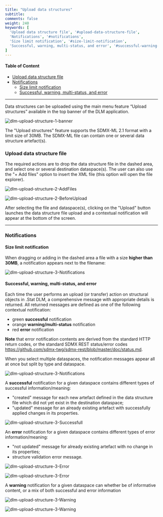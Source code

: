 ```yaml
---
title: "Upload data structures"
subtitle: 
comments: false
weight: 240
keywords: [
  'Upload data structure file', '#upload-data-structure-file',
  'Notifications', '#notifications',
  'Size limit notification', '#size-limit-notification',
  'Successful, warning, multi-status, and error', '#successful-warning-multi-status-and-error',
]
---
```


#### Table of Content
- [Upload data structure file](#upload-data-structure-file)
- [Notifications](#notifications)
  - [Size limit notification](#size-limit-notification)
  - [Successful, warning, multi-status, and error](#successful-warning-multi-status-and-error)

---

Data structures can be uploaded using the main menu feature “Upload structures” available in the top banner of the DLM application.  

![dlm-upload-structure-1-banner](/dotstatsuite-documentation/images/dlm-upload-structure-1-banner.png)

The "Upload structures" feature supports the SDMX-ML 2.1 format with a limit size of 30MB. The SDMX-ML file can contain one or several data structure artefact(s).

### Upload data structure file

The required actions are to drop the data structure file in the dashed area, and select one or several destination dataspace(s). The user can also use the "+ Add files" option to insert the XML file (this option will open the file explorer).

![dlm-upload-structure-2-AddFiles](/dotstatsuite-documentation/images/dlm-upload-structure-2-AddFiles.png)

![dlm-upload-structure-2-BeforeUpload](/dotstatsuite-documentation/images/dlm-upload-structure-2-BeforeUpload.png) 

After selecting the file and dataspace(s), clicking on the "Upload" button launches the data structure file upload and a contextual notification will appear at the bottom of the screen.

---

### Notifications

#### Size limit notification
When dragging or adding in the dashed area a file with a size **higher than 30MB**, a notification appears next to the filename:

![dlm-upload-structure-3-Notifications](/dotstatsuite-documentation/images/dlm-upload-structure-3-TooBigFileSizeErrorMsg.png)

#### Successful, warning, multi-status, and error
Each time the user performs an upload (or transfer) action on structural objects in .Stat DLM, a comprehensive message with appropriate details is returned. All returned messages are defined as one of the following contextual notification:
* green **successful** notification
* orange **warning/multi-status** notification
* red **error** notification

**Note** that error notification contents are derived from the standard HTTP return codes, or the standard SDMX REST status/error codes https://github.com/sdmx-twg/sdmx-rest/blob/master/doc/status.md.

When you select multiple dataspaces, the notification messages appear all at once but split by type and dataspace.

![dlm-upload-structure-3-Notifications](/dotstatsuite-documentation/images/dlm-upload-structure-3-MultipleNotifications.png)

A **successful** notification for a given dataspace contains different types of successful information/meaning: 
* "created" message for each new artefact defined in the data structure file which did not yet exist in the destination dataspace;  
* "updated" message for an already existing artefact with successfully applied changes in its properties.

![dlm-upload-structure-3-Successfull](/dotstatsuite-documentation/images/dlm-upload-structure-3-Successful.png)  

An **error** notification for a given dataspace contains different types of error information/meaning:
* "not updated" message for already existing artefact with no change in its properties;
* structure validation error message.

![dlm-upload-structure-3-Error](/dotstatsuite-documentation/images/dlm-upload-structure-3-Error1.png)  

![dlm-upload-structure-3-Error](/dotstatsuite-documentation/images/dlm-upload-structure-3-Error2.png) 

A **warning** notification for a given dataspace can whether be of informative content, or a mix of both successful and error information 

![dlm-upload-structure-3-Warning](/dotstatsuite-documentation/images/dlm-upload-structure-3-Warning1.png)  

![dlm-upload-structure-3-Warning](/dotstatsuite-documentation/images/dlm-upload-structure-3-Warning2.png) 

